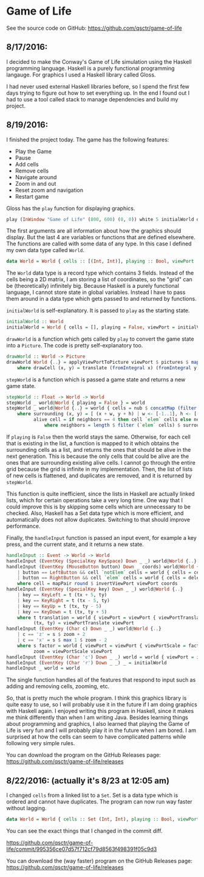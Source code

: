 # Game of Life

See the source code on GitHub: https://github.com/qsctr/game-of-life

## 8/17/2016:

I decided to make the Conway's Game of Life simulation using the Haskell programming language. Haskell is a purely functional programming langauge. For graphics I used a Haskell library called Gloss.

I had never used external Haskell libraries before, so I spend the first few days trying to figure out how to set everything up. In the end I found out I had to use a tool called stack to manage dependencies and build my project.

## 8/19/2016:

I finished the project today. The game has the following features:

- Play the Game
- Pause
- Add cells
- Remove cells
- Navigate around
- Zoom in and out
- Reset zoom and navigation
- Restart game

Gloss has the `play` function for displaying graphics.

```haskell
play (InWindow "Game of Life" (800, 600) (0, 0)) white 5 initialWorld drawWorld handleInput stepWorld
```

The first arguments are all information about how the graphics should display. But the last 4 are variables or functions that are defined elsewhere. The functions are called with some data of any type. In this case I defined my own data type called `World`.

```haskell
data World = World { cells :: [(Int, Int)], playing :: Bool, viewPort :: ViewPort }
```

The `World` data type is a record type which contains 3 fields. Instead of the cells being a 2D matrix, I am storing a list of coordinates, so the "grid" can be (theoretically) infinitely big. Because Haskell is a purely functional language, I cannot store state in global variables. Instead I have to pass them around in a data type which gets passed to and returned by functions.

`initialWorld` is self-explanatory. It is passed to `play` as the starting state.

```haskell
initialWorld :: World
initialWorld = World { cells = [], playing = False, viewPort = initialViewPort }
```

`drawWorld` is a function which gets called by `play` to convert the game state into a `Picture`. The code is pretty self-explanatory too.

```haskell
drawWorld :: World -> Picture
drawWorld World {..} = applyViewPortToPicture viewPort $ pictures $ map drawCell cells
    where drawCell (x, y) = translate (fromIntegral x) (fromIntegral y) $ rectangleSolid 1 1
```

`stepWorld` is a function which is passed a game state and returns a new game state.

```haskell
stepWorld :: Float -> World -> World
stepWorld _ world@World { playing = False } = world
stepWorld _ world@World {..} = world { cells = nub $ concatMap (filter alive . surrounding) cells }
    where surrounding (x, y) = [ (x + w, y + h) | w <- [-1..1], h <- [-1..1] ]
          alive cell = if neighbors == 4 then cell `elem` cells else neighbors == 3
              where neighbors = length $ filter (`elem` cells) $ surrounding cell
```

If `playing` is `False` then the world stays the same. Otherwise, for each cell that is existing in the list, a function is mapped to it which obtains the surrounding cells as a list, and returns the ones that should be alive in the next generation. This is because the only cells that could be alive are the ones that are surrounding existing alive cells. I cannot go through the entire grid because the grid is infinite in my implementation. Then, the list of lists of new cells is flattened, and duplicates are removed, and it is returned by `stepWorld`.

This function is quite inefficient, since the lists in Haskell are actually linked lists, which for certain operations take a very long time. One way that I could improve this is by skipping some cells which are unnecessary to be checked. Also, Haskell has a Set data type which is more efficient, and automatically does not allow duplicates. Switching to that should improve performance.

Finally, the `handleInput` function is passed an input event, for example a key press, and the current state, and it returns a new state.

```haskell
handleInput :: Event -> World -> World
handleInput (EventKey (SpecialKey KeySpace) Down _ _) world@World {..} = world { playing = not playing }
handleInput (EventKey (MouseButton button) Down _ coords) world@World {..}
    | button == LeftButton && cell `notElem` cells = world { cells = cell : cells }
    | button == RightButton && cell `elem` cells = world { cells = delete cell cells }
    where cell = mapPair round $ invertViewPort viewPort coords
handleInput (EventKey (SpecialKey key) Down _ _) world@World {..}
    | key == KeyLeft = t (tx + 5, ty)
    | key == KeyRight = t (tx - 5, ty)
    | key == KeyUp = t (tx, ty - 5)
    | key == KeyDown = t (tx, ty + 5)
    where t translation = world { viewPort = viewPort { viewPortTranslate = translation } }
          (tx, ty) = viewPortTranslate viewPort
handleInput (EventKey (Char c) Down _ _) world@World {..}
    | c == 'z' = s $ zoom + 2
    | c == 'x' = s $ max 1 $ zoom - 2
    where s factor = world { viewPort = viewPort { viewPortScale = factor } }
          zoom = viewPortScale viewPort
handleInput (EventKey (Char 'c') Down _ _) world = world { viewPort = initialViewPort }
handleInput (EventKey (Char 'r') Down _ _) _ = initialWorld
handleInput _ world = world
```

The single function handles all of the features that respond to input such as adding and removing cells, zooming, etc.

So, that is pretty much the whole program. I think this graphics library is quite easy to use, so I will probably use it in the future if I am doing graphics with Haskell again. I enjoyed writing this program in Haskell, since it makes me think differently than when I am writing Java. Besides learning things about programming and graphics, I also learned that playing the Game of Life is very fun and I will probably play it in the future when I am bored. I am surprised at how the cells can seem to have complicated patterns while following very simple rules.

You can download the program on the GitHub Releases page: https://github.com/qsctr/game-of-life/releases

## 8/22/2016: (actually it's 8/23 at 12:05 am)

I changed `cells` from a linked list to a `Set`. Set is a data type which is ordered and cannot have duplicates. The program can now run way faster without lagging.

```haskell
data World = World { cells :: Set (Int, Int), playing :: Bool, viewPort :: ViewPort }
```

You can see the exact things that I changed in the commit diff.

https://github.com/qsctr/game-of-life/commit/995356ce07d57f712cf79d8563f498391f05c9d3

You can download the (way faster) program on the GitHub Releases page: https://github.com/qsctr/game-of-life/releases